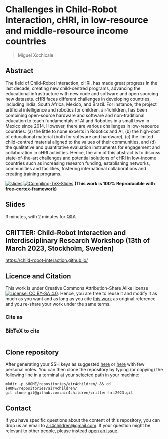 # Challenges in Child-Robot Interaction, cHRI, in low-resource and middle-resource income countries
> Miguel Xochicale

## Abstract 
The field of Child-Robot Interaction, cHRI, has made great progress in the last decade, creating new child-centred programs, advancing the educational infrastructure with new code and software and open sourcing new datasets. 
cHRI faces different challenges in developing countries, including India, South Africa, Mexico, and Brazil. For instance, the project artificial intelligence and robotics for children, air4children, has been combining open-source hardware and software and non-traditional education to teach fundamentals of AI and Robotics in a small town in Mexico since 2014. 
However, there are various challenges in low-resource countries: (a) the little to none experts in Robotics and AI, (b) the high-cost of educational material (both for software and hardware), (c) the limited child-centred material aligned to the values of their communities, and (d) the qualitative and quantitative evaluation instruments for engagement and collaboration in cHRI activities. 
Hence, the aim of this abstract is to discuss state-of-the-art challenges and potential solutions of cHRI in low-income countries such as increasing research funding, establishing networks, communities and facilities, fostering international collaborations and creating training programs.

[![slides](https://img.shields.io/badge/see-slides-blue.svg)](https://github.com/air4children/critter-hri2023/blob/pdfs/slides.pdf) 
[![Compiling-TeX-Slides](https://github.com/air4children/critter-hri2023/actions/workflows/slides.yml/badge.svg)](https://github.com/air4children/critter-hri2023/actions/workflows/slides.yml) **(This work is 100% Reproducible with [free-cortex-framework](https://github.com/free-cortex/framework/tree/main/workflow))**

## Slides
3 minutes, with 2 minutes for Q&A

## CRITTER: Child-Robot Interaction and Interdisciplinary Research Workshop (13th of March 2023, Stockholm, Sweden)
https://child-robot-interaction.github.io/

## Licence and Citation 
This work is under Creative Commons Attribution-Share Alike license [![License: CC BY-SA 4.0](https://licensebuttons.net/l/by-sa/4.0/80x15.png)](https://creativecommons.org/licenses/by-sa/4.0/). 
Hence, you are free to reuse it and modify it as much as you want and as long as you cite [this work](https://github.com/air4children/hri2023) as original reference and you re-share your work under the same terms.

### Cite as

### BibTeX to cite
```

```

## Clone repository
After generating your SSH keys as suggested [here](https://docs.github.com/en/github/authenticating-to-github/generating-a-new-ssh-key-and-adding-it-to-the-ssh-agent) or [here](https://github.com/mxochicale/tools/blob/main/github/SSH.md) with few personal notes.
You can then clone the repository by typing (or copying) the following line in a terminal at your selected path in your machine:
```
mkdir -p $HOME/repositories/air4children/ && cd $HOME/repositories/air4children/
git clone git@github.com:air4children/critter-hri2023.git
```

## Contact 
If you have specific questions about the content of this repository, you can drop us an email to [air4children@gmail.com](mailto:air4children@gmail.com?subject="[dei-hri2023-questions]").
If your question might be relevant to other people, please instead [open an issue](https://github.com/air4children/critter-hri2023/issues).
